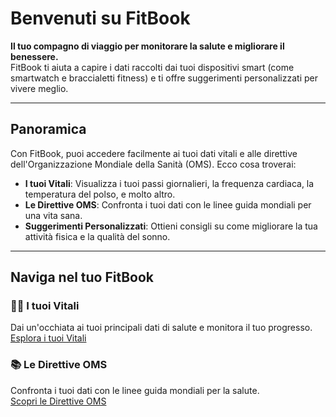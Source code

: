 # Benvenuti su **FitBook**

**Il tuo compagno di viaggio per monitorare la salute e migliorare il benessere.**  
FitBook ti aiuta a capire i dati raccolti dai tuoi dispositivi smart (come smartwatch e braccialetti fitness) e ti offre suggerimenti personalizzati per vivere meglio.

---

## Panoramica

Con FitBook, puoi accedere facilmente ai tuoi dati vitali e alle direttive dell'Organizzazione Mondiale della Sanità (OMS). Ecco cosa troverai:

- **I tuoi Vitali**: Visualizza i tuoi passi giornalieri, la frequenza cardiaca, la temperatura del polso, e molto altro.
- **Le Direttive OMS**: Confronta i tuoi dati con le linee guida mondiali per una vita sana.
- **Suggerimenti Personalizzati**: Ottieni consigli su come migliorare la tua attività fisica e la qualità del sonno.

---

## Naviga nel tuo FitBook

### 🧑‍⚕️ **I tuoi Vitali**
Dai un'occhiata ai tuoi principali dati di salute e monitora il tuo progresso.  
[Esplora i tuoi Vitali](vitali.md)

### 📚 **Le Direttive OMS**
Confronta i tuoi dati con le linee guida mondiali per la salute.  
[Scopri le Direttive OMS](OMS.md)
